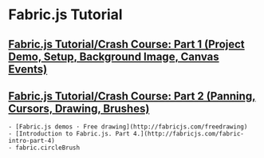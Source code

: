 # Fabric.js Tutorial

## [Fabric.js Tutorial/Crash Course: Part 1 (Project Demo, Setup, Background Image, Canvas Events)](https://www.youtube.com/watch?v=mghXNWvVGTs&t=20s)

## [Fabric.js Tutorial/Crash Course: Part 2 (Panning, Cursors, Drawing, Brushes)](https://www.youtube.com/watch?v=wQylnsB6my8&t=0s)

    - [Fabric.js demos · Free drawing](http://fabricjs.com/freedrawing)
    - [Introduction to Fabric.js. Part 4.](http://fabricjs.com/fabric-intro-part-4)
    - fabric.circleBrush
